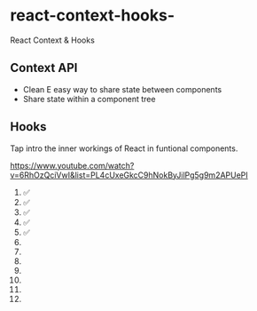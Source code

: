 # react-context-hooks-
React Context &amp; Hooks 

## Context API

- Clean E easy way to share state between components
- Share state within a component tree

## Hooks

Tap intro the inner workings of React in funtional components.





https://www.youtube.com/watch?v=6RhOzQciVwI&list=PL4cUxeGkcC9hNokByJilPg5g9m2APUePI


1. ✅
1. ✅
1. ✅
1. ✅
1. ✅
1. 
1. 
1. 
1. 
1. 
1. 
1. 
